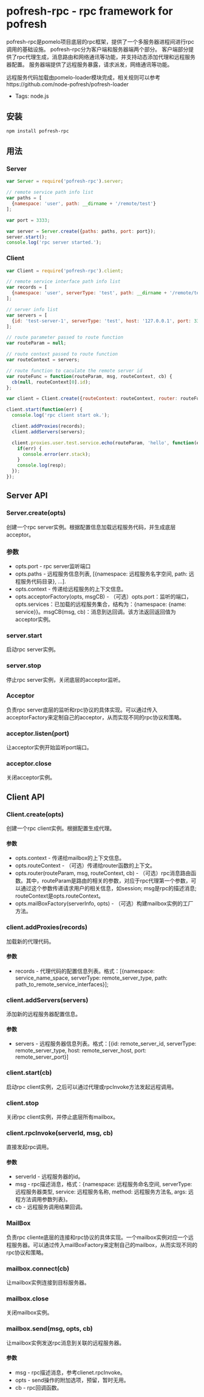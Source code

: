 # pofresh-rpc - rpc framework for pofresh
pofresh-rpc是pomelo项目底层的rpc框架，提供了一个多服务器进程间进行rpc调用的基础设施。
pofresh-rpc分为客户端和服务器端两个部分。
客户端部分提供了rpc代理生成，消息路由和网络通讯等功能，并支持动态添加代理和远程服务器配置。
服务器端提供了远程服务暴露，请求派发，网络通讯等功能。

远程服务代码加载由pomelo-loader模块完成，相关规则可以参考https://github.com/node-pofresh/pofresh-loader

+ Tags: node.js

## 安装
```
npm install pofresh-rpc
```

## 用法
### Server
``` javascript
var Server = require('pofresh-rpc').server;

// remote service path info list
var paths = [
  {namespace: 'user', path: __dirname + '/remote/test'}
];

var port = 3333;

var server = Server.create({paths: paths, port: port});
server.start();
console.log('rpc server started.');
```

### Client
``` javascript
var Client = require('pofresh-rpc').client;

// remote service interface path info list
var records = [
  {namespace: 'user', serverType: 'test', path: __dirname + '/remote/test'}
];

// server info list
var servers = [
  {id: 'test-server-1', serverType: 'test', host: '127.0.0.1', port: 3333}
];

// route parameter passed to route function
var routeParam = null;

// route context passed to route function
var routeContext = servers;

// route function to caculate the remote server id
var routeFunc = function(routeParam, msg, routeContext, cb) {
  cb(null, routeContext[0].id);
};

var client = Client.create({routeContext: routeContext, router: routeFunc});

client.start(function(err) {
  console.log('rpc client start ok.');

  client.addProxies(records);
  client.addServers(servers);

  client.proxies.user.test.service.echo(routeParam, 'hello', function(err, resp) {
    if(err) {
      console.error(err.stack);
    }
    console.log(resp);
  });
});
```

## Server API
### Server.create(opts)
创建一个rpc server实例。根据配置信息加载远程服务代码，并生成底层acceptor。
### 参数
+ opts.port - rpc server监听端口
+ opts.paths - 远程服务信息列表, [{namespace: 远程服务名字空间, path: 远程服务代码目录}, ...].
+ opts.context - 传递给远程服务的上下文信息。
+ opts.acceptorFactory(opts, msgCB) - （可选）opts.port：监听的端口，opts.services：已加载的远程服务集合，结构为：{namespace: {name: service}}。msgCB(msg, cb)：消息到达回调。该方法返回返回值为acceptor实例。

### server.start
启动rpc server实例。

### server.stop
停止rpc server实例，关闭底层的acceptor监听。

### Acceptor
负责rpc server底层的监听和rpc协议的具体实现。可以通过传入acceptorFactory来定制自己的acceptor，从而实现不同的rpc协议和策略。

### acceptor.listen(port)
让acceptor实例开始监听port端口。

### acceptor.close
关闭acceptor实例。

## Client API
### Client.create(opts)
创建一个rpc client实例。根据配置生成代理。
#### 参数
+ opts.context - 传递给mailbox的上下文信息。
+ opts.routeContext - （可选）传递给router函数的上下文。
+ opts.router(routeParam, msg, routeContext, cb) - （可选）rpc消息路由函数。其中，routeParam是路由的相关的参数，对应于rpc代理第一个参数，可以通过这个参数传递请求用户的相关信息，如session; msg是rpc的描述消息; routeContext是opts.routeContext。
+ opts.mailBoxFactory(serverInfo, opts) - （可选）构建mailbox实例的工厂方法。

### client.addProxies(records)
加载新的代理代码。
#### 参数
+ records - 代理代码的配置信息列表。格式：[{namespace: service_name_space, serverType: remote_server_type, path: path_to_remote_service_interfaces}];

### client.addServers(servers)
添加新的远程服务器配置信息。
#### 参数
+ servers - 远程服务器信息列表。格式：[{id: remote_server_id, serverType: remote_server_type, host: remote_server_host, port: remote_server_port}]

### client.start(cb)
启动rpc client实例，之后可以通过代理或rpcInvoke方法发起远程调用。

### client.stop
关闭rpc client实例，并停止底层所有mailbox。

### client.rpcInvoke(serverId, msg, cb)
直接发起rpc调用。
#### 参数
+ serverId - 远程服务器的id。
+ msg - rpc描述消息，格式：{namespace: 远程服务命名空间, serverType: 远程服务器类型, service: 远程服务名称, method: 远程服务方法名, args: 远程方法调用参数列表}。
+ cb - 远程服务调用结果回调。

### MailBox
负责rpc cliente底层的连接和rpc协议的具体实现。一个mailbox实例对应一个远程服务器。可以通过传入mailBoxFactory来定制自己的mailbox，从而实现不同的rpc协议和策略。

### mailbox.connect(cb)
让mailbox实例连接到目标服务器。

### mailbox.close
关闭mailbox实例。

### mailbox.send(msg, opts, cb)
让mailbox实例发送rpc消息到关联的远程服务器。
#### 参数
+ msg - rpc描述消息，参考clienet.rpcInvoke。
+ opts - send操作的附加选项，预留，暂时无用。
+ cb - rpc回调函数。